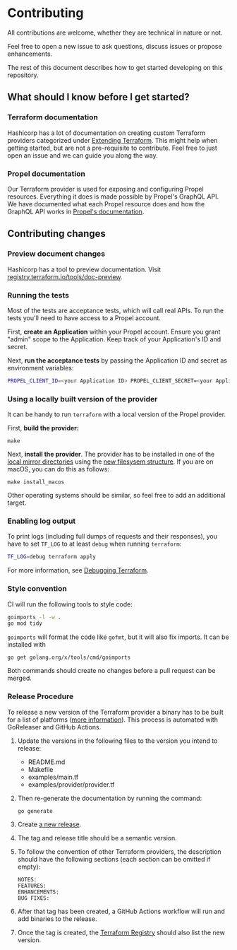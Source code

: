 # Contributing

All contributions are welcome, whether they are technical in nature or not.

Feel free to open a new issue to ask questions, discuss issues or propose enhancements.

The rest of this document describes how to get started developing on this repository.

## What should I know before I get started?

### Terraform documentation

Hashicorp has a lot of documentation on creating custom Terraform providers categorized under [Extending Terraform](https://www.terraform.io/docs/extend/index.html). This might help when getting started, but are not a pre-requisite to contribute. Feel free to just open an issue and we can guide you along the way.

### Propel documentation

Our Terraform provider is used for exposing and configuring Propel resources. Everything it does is made possible by Propel's GraphQL API. We have documented what each Propel resource does and how the GraphQL API works in [Propel's documentation](https://www.propeldata.com/docs).

## Contributing changes

### Preview document changes

Hashicorp has a tool to preview documentation. Visit [registry.terraform.io/tools/doc-preview](https://registry.terraform.io/tools/doc-preview).

### Running the tests

Most of the tests are acceptance tests, which will call real APIs. To run the tests you'll need to have access to a Propel account.

First, **create an Application** within your Propel account. Ensure you grant "admin" scope to the Application. Keep track of your Application's ID and secret.

Next, **run the acceptance tests** by passing the Application ID and secret as environment variables:

```sh
PROPEL_CLIENT_ID=<your Application ID> PROPEL_CLIENT_SECRET=<your Application secret> make testacc
```

### Using a locally built version of the provider

It can be handy to run `terraform` with a local version of the Propel provider.

First, **build the provider:**

```
make
```

Next, **install the provider**. The provider has to be installed in one of the [local mirror directories](https://www.terraform.io/docs/commands/cli-config.html#implied-local-mirror-directories) using the [new filesysem structure](https://www.terraform.io/upgrade-guides/0-13.html#new-filesystem-layout-for-local-copies-of-providers). If you are on macOS, you can do this as follows:

```
make install_macos
```

Other operating systems should be similar, so feel free to add an additional target.

### Enabling log output

To print logs (including full dumps of requests and their responses), you have to set `TF_LOG` to at least `debug` when running `terraform`:

```sh
TF_LOG=debug terraform apply
```

For more information, see [Debugging Terraform](https://www.terraform.io/docs/internals/debugging.html).

### Style convention

CI will run the following tools to style code:

```sh
goimports -l -w .
go mod tidy
```

`goimports` will format the code like `gofmt`, but it will also fix imports. It can be installed with

```
go get golang.org/x/tools/cmd/goimports
```

Both commands should create no changes before a pull request can be merged.

### Release Procedure

To release a new version of the Terraform provider a binary has to be built for a list of platforms ([more information](https://www.terraform.io/docs/registry/providers/publishing.html#creating-a-github-release)). This process is automated with GoReleaser and GitHub Actions.

1. Update the versions in the following files to the version you intend to release:

    * README.md
    * Makefile
    * examples/main.tf
    * examples/provider/provider.tf
2. Then re-generate the documentation by running the command:

   ```shell
   go generate
   ```

3. Create [a new release](https://github.com/propeldata/terraform-provider-propel/releases/new).
4. The tag and release title should be a semantic version.
5. To follow the convention of other Terraform providers, the description should have the following sections (each section can be omitted if empty):

    ```text
    NOTES:
    FEATURES:
    ENHANCEMENTS:
    BUG FIXES:
    ```

6. After that tag has been created, a GitHub Actions workflow will run and add binaries to the release.
7. Once the tag is created, the [Terraform Registry](https://registry.terraform.io/providers/propeldata/propel/latest) should also list the new version.
